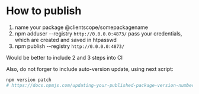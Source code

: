 # How to publish

1. name your package @clientscope/somepackagename
2. npm adduser --registry `http://0.0.0.0:4873/`
   pass your credentials, which are created and saved in htpasswd
3. npm publish --registry `http://0.0.0.0:4873/`

Would be better to include 2 and 3 steps into CI

Also, do not forger to include auto-version update, using next script:

```zsh
npm version patch
# https://docs.npmjs.com/updating-your-published-package-version-number
```
